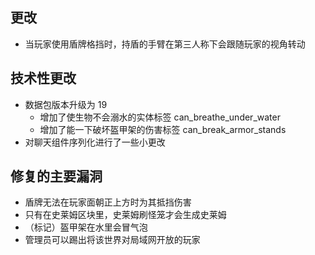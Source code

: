 ## 更改
* 当玩家使用盾牌格挡时，持盾的手臂在第三人称下会跟随玩家的视角转动
## 技术性更改
* 数据包版本升级为 19
    * 增加了使生物不会溺水的实体标签 can_breathe_under_water
    * 增加了能一下破坏盔甲架的伤害标签 can_break_armor_stands
* 对聊天组件序列化进行了一些小更改
## 修复的主要漏洞
* 盾牌无法在玩家面朝正上方时为其抵挡伤害
* 只有在史莱姆区块里，史莱姆刷怪笼才会生成史莱姆
* （标记）盔甲架在水里会冒气泡
* 管理员可以踢出将该世界对局域网开放的玩家
